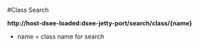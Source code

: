 #Class Search

__http://host-dsee-loaded:dsee-jetty-port/search/class/{name}__

* name = class name for search
